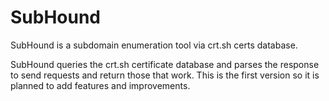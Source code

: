 # SubHound
SubHound is a subdomain enumeration tool via crt.sh certs database.

SubHound queries the crt.sh certificate database and parses the response to send requests and return those that work.
This is the first version so it is planned to add features and improvements.
